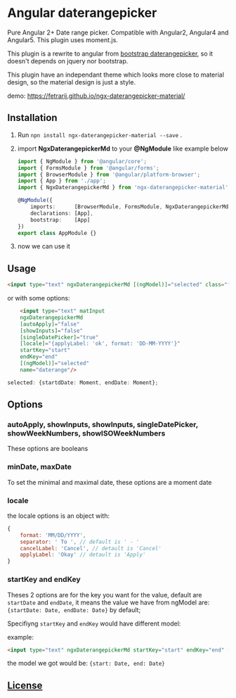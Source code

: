 # Angular daterangepicker

Pure Angular 2+ Date range picker. Compatible with Angular2, Angular4 and Angular5. This plugin uses moment.js.

This plugin is a rewrite to angular from [bootstrap daterangepicker](http://www.daterangepicker.com), so it doesn't depends on jquery nor bootstrap.

This plugin have an independant theme which looks more close to material design, so the material design is just a style.

demo:  https://fetrarij.github.io/ngx-daterangepicker-material/

## Installation

1) Run `npn install ngx-daterangepicker-material --save` .
2) import **NgxDaterangepickerMd** to your **@NgModule** like example below
    ````typescript
    import { NgModule } from '@angular/core';
    import { FormsModule } from '@angular/forms';
    import { BrowserModule } from '@angular/platform-browser';
    import { App } from './app';
    import { NgxDaterangepickerMd } from 'ngx-daterangepicker-material';

    @NgModule({
        imports:      [BrowserModule, FormsModule, NgxDaterangepickerMd],
        declarations: [App],
        bootstrap:    [App]
    })
    export class AppModule {}
    ````

3) now we can use it


## Usage
```html
<input type="text" ngxDaterangepickerMd [(ngModel)]="selected" class="form-control"/>
```
or with some options: 
```html
    <input type="text" matInput
    ngxDaterangepickerMd
    [autoApply]="false"
    [showInputs]="false"
    [singleDatePicker]="true"
    [locale]="{applyLabel: 'ok', format: 'DD-MM-YYYY'}"
    startKey="start"
    endKey="end"
    [(ngModel)]="selected"
    name="daterange"/>
```

````typescript
selected: {startdDate: Moment, endDate: Moment};
````


## Options

### autoApply, showInputs, showInputs, singleDatePicker, showWeekNumbers, showISOWeekNumbers

These options are booleans

### minDate, maxDate

 To set the minimal and maximal date, these options are a moment date

### locale

the locale options is an object with: 
```javascript
{
    format: 'MM/DD/YYYY',
    separator: ' To ', // default is ' - '
    cancelLabel: 'Cancel', // detault is 'Cancel'
    applyLabel: 'Okay' // detault is 'Apply'
}
```
### startKey and endKey

Theses 2 options are for the key you want for the value, default are `startDate` and `endDate`, it means the value we have from ngModel are: `{startDate: Date, endDate: Date}` by default;

Specifiyng `startKey` and `endKey` would have different model:

example: 
```html
<input type="text" ngxDaterangepickerMd startKey="start" endKey="end" [(ngModel)]="model">
```

the model we got would be:  `{start: Date, end: Date}`

## [License](https://github.com/fetrarij/ngx-daterangepicker-material/blob/master/LICENSE)